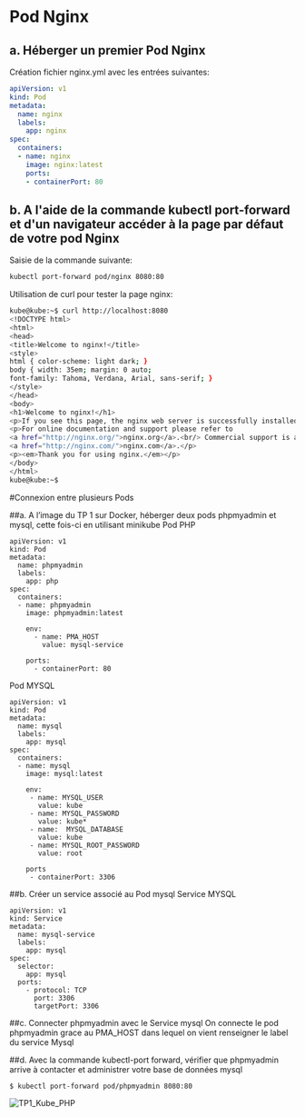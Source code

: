 # Pod Nginx

## a. Héberger un premier Pod Nginx

Création fichier nginx.yml avec les entrées suivantes:

```yaml
apiVersion: v1
kind: Pod
metadata:
  name: nginx
  labels:
    app: nginx
spec:
  containers:
  - name: nginx
    image: nginx:latest
    ports:
    - containerPort: 80
```

## b. A l'aide de la commande kubectl port-forward et d'un navigateur accéder à la page par défaut de votre pod Nginx

Saisie de la commande suivante:
```bash
kubectl port-forward pod/nginx 8080:80
```

Utilisation de curl pour tester la page nginx:
```bash
kube@kube:~$ curl http://localhost:8080
<!DOCTYPE html>
<html>
<head>
<title>Welcome to nginx!</title>
<style>
html { color-scheme: light dark; }
body { width: 35em; margin: 0 auto;
font-family: Tahoma, Verdana, Arial, sans-serif; }
</style>
</head>
<body>
<h1>Welcome to nginx!</h1>
<p>If you see this page, the nginx web server is successfully installed and working. Further configuration is required.</p>
<p>For online documentation and support please refer to
<a href="http://nginx.org/">nginx.org</a>.<br/> Commercial support is available at
<a href="http://nginx.com/">nginx.com</a>.</p>
<p><em>Thank you for using nginx.</em></p>
</body>
</html>
kube@kube:~$
```

#Connexion entre plusieurs Pods

##a. A l’image du TP 1 sur Docker, héberger deux pods phpmyadmin et mysql,
cette fois-ci en utilisant minikube
Pod PHP
```
apiVersion: v1
kind: Pod
metadata:
  name: phpmyadmin
  labels:
    app: php
spec:
  containers:
  - name: phpmyadmin
    image: phpmyadmin:latest

    env:
      - name: PMA_HOST
        value: mysql-service

    ports:
      - containerPort: 80
```
Pod MYSQL
```
apiVersion: v1
kind: Pod
metadata:
  name: mysql
  labels:
    app: mysql
spec:
  containers:
  - name: mysql
    image: mysql:latest

    env:
     - name: MYSQL_USER
       value: kube
     - name: MYSQL_PASSWORD
       value: kube*
     - name:  MYSQL_DATABASE
       value: kube
     - name: MYSQL_ROOT_PASSWORD
       value: root

    ports
     - containerPort: 3306
```
##b. Créer un service associé au Pod mysql
Service MYSQL
```
apiVersion: v1
kind: Service
metadata:
  name: mysql-service
  labels:
    app: mysql
spec:
  selector:
    app: mysql
  ports:
    - protocol: TCP
      port: 3306
      targetPort: 3306
```
##c. Connecter phpmyadmin avec le Service mysql
On connecte le pod phpmyadmin grace au PMA_HOST dans lequel on vient renseigner le label du service Mysql

##d. Avec la commande kubectl-port forward, vérifier que phpmyadmin arrive à
contacter et administrer votre base de données mysql
```
$ kubectl port-forward pod/phpmyadmin 8080:80
```
![TP1_Kube_PHP](https://github.com/user-attachments/assets/2a41998d-3a91-4752-b592-021be83e9dcf)



